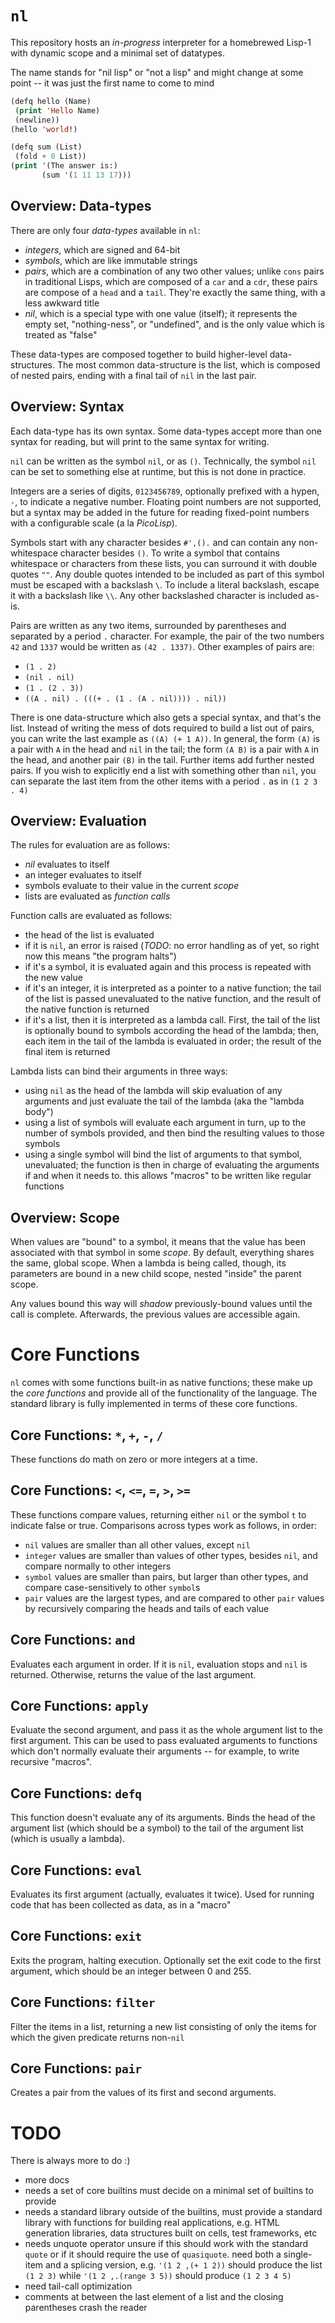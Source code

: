 `nl`
======
This repository hosts an _in-progress_ interpreter
for a homebrewed Lisp-1 with dynamic scope and a
minimal set of datatypes.

The name stands for "nil lisp" or "not a lisp" and
might change at some point -- it was just the first
name to come to mind

```lisp
(defq hello (Name)
 (print 'Hello Name)
 (newline))
(hello 'world!)

(defq sum (List)
 (fold + 0 List))
(print '(The answer is:)
       (sum '(1 11 13 17)))
```

Overview: Data-types
--------------------
There are only four _data-types_ available in `nl`:
* _integers_, which are signed and 64-bit
* _symbols_, which are like immutable strings
* _pairs_, which are a combination of any two other values;
  unlike `cons` pairs in traditional Lisps, which are composed
  of a `car` and a `cdr`, these pairs are compose of a `head`
  and a `tail`. They're exactly the same thing, with a less
  awkward title
* _nil_, which is a special type with one value (itself);
  it represents the empty set, "nothing-ness", or "undefined",
  and is the only value which is treated as "false"

These data-types are composed together to build higher-level
data-structures. The most common data-structure is the list,
which is composed of nested pairs, ending with a final
tail of `nil` in the last pair.

Overview: Syntax
--------------------
Each data-type has its own syntax. Some data-types accept
more than one syntax for reading, but will print to the
same syntax for writing.

`nil` can be written as the symbol `nil`, or as `()`.
Technically, the symbol `nil` can be set to something else
at runtime, but this is not done in practice.

Integers are a series of digits, `0123456789`, optionally
prefixed with a hypen, `-`, to indicate a negative number.
Floating point numbers are not supported, but a syntax
may be added in the future for reading fixed-point numbers
with a configurable scale (a la _PicoLisp_).

Symbols start with any character besides `#',().` and can
contain any non-whitespace character besides `()`.
To write a symbol that contains whitespace or characters from
these lists, you can surround it with double quotes `""`.
Any double quotes intended to be included as part of this
symbol must be escaped with a backslash `\`. To include a
literal backslash, escape it with a backslash like `\\`.
Any other backslashed character is included as-is.

Pairs are written as any two items, surrounded by parentheses
and separated by a period `.` character. For example, the
pair of the two numbers `42` and `1337` would be written
as `(42 . 1337)`. Other examples of pairs are:
* `(1 . 2)`
* `(nil . nil)`
* `(1 . (2 . 3))`
* `((A . nil) . (((+ . (1 . (A . nil)))) . nil))`

There is one data-structure which also gets a special syntax,
and that's the list. Instead of writing the mess of dots
required to build a list out of pairs, you can write the
last example as `((A) (+ 1 A))`. In general, the form `(A)`
is a pair with `A` in the head and `nil` in the tail; the
form `(A B)` is a pair with `A` in the head, and another
pair `(B)` in the tail. Further items add further nested
pairs. If you wish to explicitly end a list with something
other than `nil`, you can separate the last item from
the other items with a period `.` as in `(1 2 3 . 4)`

Overview: Evaluation
--------------------
The rules for evaluation are as follows:
* _nil_ evaluates to itself
* an integer evaluates to itself
* symbols evaluate to their value in the current _scope_
* lists are evaluated as _function calls_

Function calls are evaluated as follows:
* the head of the list is evaluated
* if it is `nil`, an error is raised
  (_TODO_: no error handling as of yet, so right now
  this means "the program halts")
* if it's a symbol, it is evaluated again and this
  process is repeated with the new value
* if it's an integer, it is interpreted as a pointer
  to a native function; the tail of the list is passed
  unevaluated to the native function, and the result
  of the native function is returned
* if it's a list, then it is interpreted as a lambda
  call. First, the tail of the list is optionally bound
  to symbols according the head of the lambda; then,
  each item in the tail of the lambda is evaluated in order;
  the result of the final item is returned

Lambda lists can bind their arguments in three ways:
* using `nil` as the head of the lambda will skip
  evaluation of any arguments and just evaluate the
  tail of the lambda (aka the "lambda body")
* using a list of symbols will evaluate each argument
  in turn, up to the number of symbols provided, and
  then bind the resulting values to those symbols
* using a single symbol will bind the list of arguments
  to that symbol, unevaluated; the function is then
  in charge of evaluating the arguments if and when
  it needs to. this allows "macros" to be written like
  regular functions

Overview: Scope
--------------------
When values are "bound" to a symbol, it means that the
value has been associated with that symbol in some _scope_.
By default, everything shares the same, global scope. When
a lambda is being called, though, its parameters are bound
in a new child scope, nested "inside" the parent scope.

Any values bound this way will _shadow_ previously-bound
values until the call is complete. Afterwards, the previous
values are accessible again.

Core Functions
====================
`nl` comes with some functions built-in as native functions;
these make up the _core functions_ and provide all of the
functionality of the language. The standard library is fully
implemented in terms of these core functions.

Core Functions: `*`, `+`, `-`, `/`
--------------------
These functions do math on zero or more integers at a time.

Core Functions: `<`, `<=`, `=`, `>`, `>=`
--------------------
These functions compare values, returning either `nil` or
the symbol `t` to indicate false or true. Comparisons across
types work as follows, in order:
* `nil` values are smaller than all other values, except `nil`
* `integer` values are smaller than values of other types,
  besides `nil`, and compare normally to other integers
* `symbol` values are smaller than pairs, but larger than
  other types, and compare case-sensitively to other `symbol`s
* `pair` values are the largest types, and are compared to
  other `pair` values by recursively comparing the heads and
  tails of each value

Core Functions: `and`
--------------------
Evaluates each argument in order. If it is `nil`, evaluation
stops and `nil` is returned. Otherwise, returns the value
of the last argument.

Core Functions: `apply`
--------------------
Evaluate the second argument, and pass it as the whole argument
list to the first argument. This can be used to pass evaluated
arguments to functions which don't normally evaluate their
arguments -- for example, to write recursive "macros".

Core Functions: `defq`
--------------------
This function doesn't evaluate any of its arguments.
Binds the head of the argument list (which should be a symbol)
to the tail of the argument list (which is usually a lambda).

Core Functions: `eval`
--------------------
Evaluates its first argument (actually, evaluates it twice).
Used for running code that has been collected as data, as
in a "macro"

Core Functions: `exit`
--------------------
Exits the program, halting execution. Optionally set the exit
code to the first argument, which should be an integer between
0 and 255.

Core Functions: `filter`
--------------------
Filter the items in a list, returning a new list consisting of
only the items for which the given predicate returns non-`nil`

Core Functions: `pair`
--------------------
Creates a pair from the values of its first and second arguments.

TODO
====================
There is always more to do :)
* more docs
* needs a set of core builtins
  must decide on a minimal set of builtins to provide
* needs a standard library
  outside of the builtins, must provide a standard
  library with functions for building real
  applications, e.g. HTML generation libraries,
  data structures built on cells, test frameworks, etc
* needs unquote operator
  unsure if this should work with the standard `quote`
  or if it should require the use of `quasiquote`. need
  both a single-item and a splicing version, e.g.
  `'(1 2 ,(+ 1 2))` should produce the list `(1 2 3)`
  while `'(1 2 ,.(range 3 5))` should produce `(1 2 3 4 5)`
* need tail-call optimization
* comments at between the last element of a list
  and the closing parentheses crash the reader
